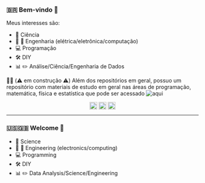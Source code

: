### :brazil: Bem-vindo :wave:

Meus interesses são:

- :microscope: Ciência
- :satellite: :electric_plug: Engenharia (elétrica/eletrônica/computação)
- :computer: Programação
- :hammer_and_wrench: DIY
- :bar_chart: :pencil2: Análise/Ciência/Engenharia de Dados

:construction_worker_man: (:warning: em construção :warning:) Além dos repositórios em geral, possuo um repositório com materiais de estudo em geral nas áreas de programação, matemática, física e estatística que pode ser acessado ![aqui](https://github.com/czrpxr/estudos)

<p align="center">
  <a href="https://twitter.com/czrpxr" target="_blank"><img align="center" src="https://cdn.jsdelivr.net/npm/simple-icons@3.0.1/icons/twitter.svg" alt="helendiashd" height="20" width="20" /></a>
  <a href="https://instagram.com/czrpxr" target="_blank"><img align="center" src="https://cdn.jsdelivr.net/npm/simple-icons@3.0.1/icons/instagram.svg" alt="helendias.hd" height="20" width="20" /></a>
  <a href="https://linkedin.com/in/czrpxr" target="_blank"><img align="center" src="https://cdn.jsdelivr.net/npm/simple-icons@3.0.1/icons/linkedin.svg" alt="helendiashd" height="20" width="20" /></a>
</p>

***

### :us::uk: Welcome :wave:

- :microscope: Science
- :satellite: :electric_plug: Engineering (electronics/computing)
- :computer: Programming
- :hammer_and_wrench: DIY
- :bar_chart: :pencil2: Data Analysis/Science/Engineering
